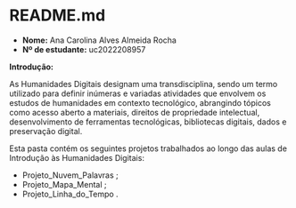 # README.md

- **Nome:** Ana Carolina Alves Almeida Rocha
- **Nº de estudante:** uc2022208957

**Introdução:**

As Humanidades Digitais designam uma transdisciplina, sendo um termo utilizado para definir inúmeras e variadas atividades que envolvem os estudos de humanidades em contexto tecnológico, abrangindo tópicos como acesso aberto a materiais, direitos de propriedade intelectual, desenvolvimento de ferramentas tecnológicas, bibliotecas digitais, dados e preservação digital.


Esta pasta contém os seguintes projetos trabalhados ao longo das aulas de Introdução às Humanidades Digitais:
- Projeto_Nuvem_Palavras ;
- Projeto_Mapa_Mental ;
- Projeto_Linha_do_Tempo . 

